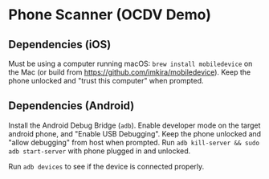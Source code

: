 # Phone Scanner (OCDV Demo)

## Dependencies (iOS)
Must be using a computer running macOS:
`brew install mobiledevice` on the Mac (or build from
https://github.com/imkira/mobiledevice).
Keep the phone unlocked and "trust this computer" when prompted.

## Dependencies (Android)
Install the Android Debug Bridge (`adb`). Enable developer mode 
on the target android phone, and "Enable USB Debugging". 
Keep the phone unlocked and "allow debugging" from host when prompted.
Run `adb kill-server && sudo adb start-server` with phone plugged in and
unlocked.

Run `adb devices` to see if the device is connected properly.
